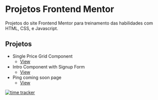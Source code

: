# Projetos Frontend Mentor

Projetos do site Frontend Mentor para treinamento das habilidades com HTML, CSS, e Javascript.

## Projetos

- Single Price Grid Component
  - [View](https://frontend-mentor-project1.netlify.app/)
- Intro Component with Signup Form
  - [View](https://projetos-frontend-mentor.now.sh)
- Ping coming soon page
  - [View](https://frontend-mentor-project2.netlify.app/)

[![time tracker](https://wakatime.com/badge/github/jos3s/Projetos-Frontend-Mentor.svg)](https://wakatime.com/badge/github/jos3s/Projetos-Frontend-Mentor)

